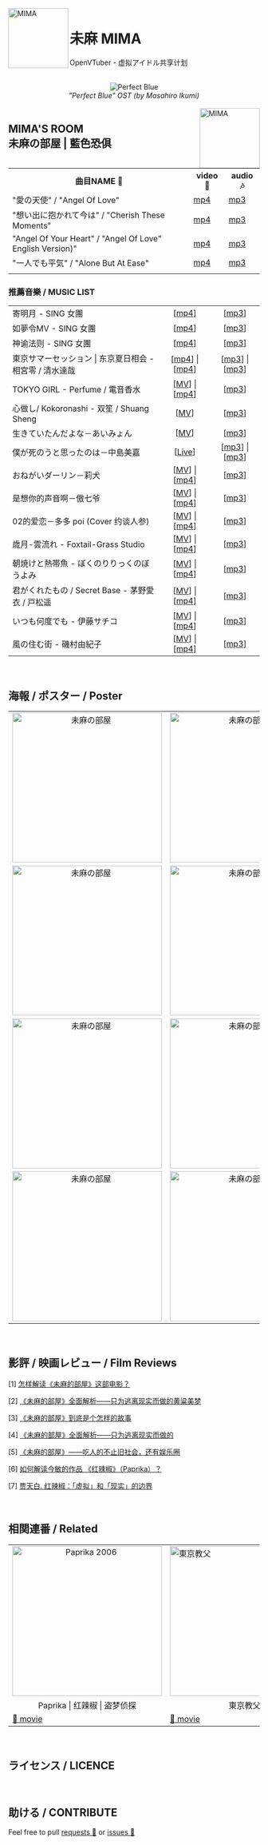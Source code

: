 <img src="https://yt3.ggpht.com/ytc/AAUvwnjVAc7xqJqG-LO1T1z82pXh5eppiu629TcdVVfP=s88-c-k-c0x00ffffff-no-rj" align="left" alt="MIMA" width="120"/>

# 未麻 MIMA

OpenVTuber - 虚拟アイドル共享计划

<br>
<div align="center">
    <img src="https://nimg.ws.126.net/?url=http%3A%2F%2Fdingyue.ws.126.net%2F2020%2F0502%2Fa0853eecp00q9pd8o00dhd200j400arg00ic00ab.png&thumbnail=650x2147483647&quality=80&type=jpg" alt="Perfect Blue ">
    <br><i>"Perfect Blue" OST (by Masahiro Ikumi)</i>
</div>
<br>

<img src="https://img2.doubanio.com/view/photo/l/public/p2024899393.webp" align="right" alt="MIMA" width="120"/>

<h2>MIMA'S ROOM<br>未麻の部屋 | 藍色恐俱</h2>

<table>
    <tr>
        <th style="text-align: center">曲目NAME 🔔</th>
        <th style="text-align: center">video 🎥</th>
        <th style="text-align: center">audio 🎶</th>
    </tr>
    <tr>
        <td>"愛の天使" / "Angel Of Love" </td>
        <td><a href="https://www.youtube.com/watch?v=p7Q0SzRQTBc">mp4</a></td>
        <td><a href="https://music.163.com/song?id=28442044&userid=96635261">mp3</a></td>
    </tr>
    <tr>
        <td>"想い出に抱かれて今は" / "Cherish These Moments"</td>
        <td><a href="https://www.youtube.com/watch?v=zXJtRmIDxjs">mp4</a></td>
        <td><a href="https://music.163.com/song?id=28442050&userid=96635261">mp3</a></td>
    </tr>
    <tr>
        <td>"Angel Of Your Heart" / "Angel Of Love" English Version)" </td>
        <td><a href="https://www.youtube.com/watch?v=eYOLCrQ8Hp8">mp4</a></td>
        <td><a href="res/audio/'Angel Of Your Heart ('Angel Of Love' English Version)' - 'Perfect Blue' OST (by Masahiro Ikumi).mp3">mp3</a></td>
    </tr>    
    <tr>
        <td>"一人でも平気" / "Alone But At Ease" </td>
        <td><a href="https://www.youtube.com/watch?v=eYOLCrQ8Hp8">mp4</a></td>
        <td><a href="https://music.163.com/song?id=28442045&userid=96635261">mp3</a></td>
    </tr>
    <tr>
        <td></td>
        <td></td>
        <td></td>
    </tr>
</table>

### 推薦音樂 / MUSIC LIST 
<table>
    <tr>
        <td>寄明月 - SING 女團</td>
        <td style="text-align: center">[<a href="https://www.youtube.com/watch?v=49d95ni5J9Y">mp4</a>]</td>
        <td style="text-align: center">[<a href="http://bd.kuwo.cn/play_detail/85455449?from=baidu">mp3</a>]</td>
    </tr>
    <tr>
        <td>如夢令MV - SING 女團</td>
        <td style="text-align: center">[<a href="https://www.youtube.com/watch?v=cYfTlpDvqMQ">mp4</a>]</td>
        <td style="text-align: center">[<a href="https://www.kugou.com/song/i6igb83.html#hash=AA1DB09EF7BFD782D6BE2F6A2762A9F1&album_id=4691375">mp3</a>]</td>
    </tr>
    <tr>
        <td>神谕法则 - SING 女團</td>
        <td style="text-align: center">[<a href="https://www.bilibili.com/video/av34510262/">mp4</a>]</td>
        <td style="text-align: center">[<a href="http://bd.kuwo.cn/play_detail/54734362">mp3</a>]</td>
    </tr>
    <tr>
        <td>東京サマーセッション | 东京夏日相会 - 相宮零 / 清水達哉</td>
        <td style="text-align: center">[<a href="https://www.bilibili.com/video/BV1Zk4y1y7ji?from=search&seid=14483713028887372940">mp4</a>] | [<a href="https://www.bilibili.com/video/BV1Fx411Y7oZ?from=search&seid=14483713028887372940">mp4</a>]</td>
        <td style="text-align: center">[<a href="http://bd.kuwo.cn/play_detail/66325620">mp3</a>] | [<a href="https://music.163.com/song?id=409031156&userid=96635261">mp3</a>]</td>
    </tr>
    <tr>
        <td>TOKYO GIRL - Perfume / 電音香水</td>
        <td style="text-align: center">[<a href="https://www.youtube.com/watch?v=vxl4gsvgEQY">MV</a>] | [<a href="https://www.youtube.com/watch?v=9pjtVUZNfWY">mp4</a>]</td>
        <td style="text-align: center">[<a href="https://music.163.com/song?id=456185555&userid=96635261">mp3</a>]</td>
    </tr>
    <tr>
        <td>心做し/ Kokoronashi - 双笙 / Shuang Sheng</td>
        <td style="text-align: center">[<a href="https://www.youtube.com/watch?v=NFVWSq_H6n0">MV</a>]</td>
        <td style="text-align: center">[<a href="http://bd.kuwo.cn/play_detail/27088269">mp3</a>]</td>
    </tr>
    <tr>
        <td>生きていたんだよな－あいみょん</td>
        <td style="text-align: center">[<a href="https://www.youtube.com/watch?v=EEMwA8KZAqg">MV</a>]　</td>
        <td style="text-align: center">[<a href="https://music.163.com/song?id=443875380&userid=96635261">mp3</a>]</td>
    </tr>
    <tr>
        <td>僕が死のうと思ったのは－中島美嘉</td>
        <td style="text-align: center">[<a href="https://www.youtube.com/watch?v=QL3T2Nzcqcs">Live</a>] </td>
        <td style="text-align: center">[<a href="https://music.163.com/song?id=26830207&userid=96635261">mp3</a>] | [<a href="https://www.youtube.com/watch?v=CB1ws_nXDXU">mp3</a>]</td>
    </tr>
    <tr>
        <td>おねがいダーリン－莉犬</td>
        <td style="text-align: center">[<a href="https://www.youtube.com/watch?v=vxl4gsvgEQY">MV</a>] | [<a href="https://www.youtube.com/watch?v=9pjtVUZNfWY">mp4</a>]</td>
        <td style="text-align: center">[<a href="https://music.163.com/song?id=1323301350&userid=96635261">mp3</a>]</td>
    </tr>
    <tr>
        <td>是想你的声音啊－傲七爷</td>
        <td style="text-align: center">[<a href="">MV</a>] | [<a href="">mp4</a>]</td>
        <td style="text-align: center">[<a href="https://music.163.com/song?id=1459950258&userid=96635261">mp3</a>]</td>
    </tr>
    <tr>
        <td>02的爱恋－多多 poi (Cover 约谈人参)</td>
        <td style="text-align: center">[<a href="">MV</a>] | [<a href="">mp4</a>]</td>
        <td style="text-align: center">[<a href="https://music.163.com/song?id=1459950258&userid=96635261">mp3</a>]</td>
    </tr>
    <tr>
        <td>歳月-雲流れ - Foxtail-Grass Studio</td>
        <td style="text-align: center">[<a href="">MV</a>] | [<a href="">mp4</a>]</td>
        <td style="text-align: center">[<a href="https://music.163.com/song?id=730631&userid=96635261">mp3</a>]</td>
    </tr>
    <tr>
        <td>朝焼けと熱帯魚 - ぼくのりりっくのぼうよみ</td>
        <td style="text-align: center">[<a href="">MV</a>] | [<a href="">mp4</a>]</td>
        <td style="text-align: center">[<a href="https://music.163.com/song?id=529814551&userid=96635261">mp3</a>]</td>
    </tr>
    <tr>
        <td>君がくれたもの / Secret Base - 茅野愛衣 / 戸松遥</td>
        <td style="text-align: center">[<a href="">MV</a>] | [<a href="">mp4</a>]</td>
        <td style="text-align: center">[<a href="https://music.163.com/song?id=33911781&userid=96635261">mp3</a>]</td>
    </tr>
    <tr>
        <td>いつも何度でも - 伊藤サチコ</td>
        <td style="text-align: center">[<a href="">MV</a>] | [<a href="">mp4</a>]</td>
        <td style="text-align: center">[<a href="https://music.163.com/song?id=584155&userid=96635261">mp3</a>]</td>
    </tr>
    <tr>
        <td>風の住む街 - 磯村由紀子</td>
        <td style="text-align: center">[<a href="">MV</a>] | [<a href="">mp4</a>]</td>
        <td style="text-align: center">[<a href="https://music.163.com/song?id=586299&userid=96635261">mp3</a>]</td>
    </tr>
</table>
<br>

## 海報 / ポスター / Poster
<table>
    <tr><td style="text-align: center"><img src="https://img2.doubanio.com/view/photo/l/public/p1351050722.webp" alt="未麻の部屋" width="300"</td>
        <td style="text-align: center"><img src="https://img9.doubanio.com/view/photo/l/public/p2618180105.webp" alt="未麻の部屋" width="300"</td>
        <td><img src="https://img9.doubanio.com/view/photo/l/public/p693713454.webp" alt="未麻の部屋" width="300"></td>
    </tr>
    <tr>
        <td style="text-align: center"><img src="https://img1.doubanio.com/view/photo/l/public/p2618180088.webp" alt="未麻の部屋" width="300"</td>
        <td style="text-align: center"><img src="https://img9.doubanio.com/view/photo/l/public/p2618180064.webp" alt="未麻の部屋" width="300"</td>
        <td style="text-align: center"><img src="https://img1.doubanio.com/view/photo/l/public/p2532554698.webp" alt="未麻の部屋" width="300"</td>
    </tr>
    <tr>
        <td style="text-align: center"><img src="https://img1.doubanio.com/view/photo/l/public/p1026819798.webp" alt="未麻の部屋" width="300"</td>
        <td style="text-align: center"><img src="https://img1.doubanio.com/view/photo/l/public/p2513374019.webp" alt="未麻の部屋" width="300"</td>
        <td style="text-align: center"><img src="https://img2.doubanio.com/view/photo/l/public/p2024899393.webp" alt="未麻の部屋" width="300"</td> 
    </tr>
    <tr>
        <td style="text-align: center"><img src="https://img9.doubanio.com/view/photo/l/public/p2513374035.webp" alt="未麻の部屋" width="300"</td>
        <td style="text-align: center"><img src="https://img3.doubanio.com/view/photo/l/public/p610134030.webp" alt="未麻の部屋" width="300"</td>
        <td style="text-align: center"><img src="https://img9.doubanio.com/view/photo/m/public/p608839686.webp" alt="未麻の部屋" width="300"</td>
    </tr>
</table>
<br>

## 影評 / 映画レビュー / Film Reviews

[1] [怎样解读《未麻的部屋》这部电影？](https://www.zhihu.com/question/22878180)

[2] [《未麻的部屋》全面解析——只为逃离现实而做的黄粱美梦](https://movie.douban.com/review/6696098/)

[3] [《未麻的部屋》到底是个怎样的故事](https://zhuanlan.zhihu.com/p/69719008)

[4] [《未麻的部屋》全面解析——只为逃离现实而做的](https://tieba.baidu.com/p/3093447216)

[5] [《未麻的部屋》——吃人的不止旧社会，还有娱乐圈](https://zhuanlan.zhihu.com/p/36029152)

[6] [如何解读今敏的作品 《红辣椒》（Paprika）？](https://www.zhihu.com/question/29361830)

[7] [贾天白. 红辣椒：「虚拟」和「现实」的边界](http://reader.epubee.com/books/mobile/7b/7b997b3ee545c1a23b519b2fe277e58c/text00006.html)

<br>

## 相関連番 / Related
<table>
    <tr>
        <td style="text-align: center"><img src="https://encrypted-tbn2.gstatic.com/images?q=tbn:ANd9GcQGLEJXIKZGOt7uYJbfCGO22ddYt3xQkOsdsqgadsXA5agQZo04" alt="Paprika 2006" width="300"</td>
        <td><img src="https://encrypted-tbn1.gstatic.com/images?q=tbn:ANd9GcT_F9iIL7TKDnPMnNODxvceqlWIpSTJiDPfF9nBl_WzsRnz9mr3" alt="東京教父" width="300"</td>
        <td><img src="https://upload.wikimedia.org/wikipedia/zh/thumb/e/ee/Sennenyoyu.jpg/220px-Sennenyoyu.jpg" alt="千年女優" width="300"</td>
        <td style="text-align: center"><img src="https://img2.doubanio.com/view/photo/l/public/p906689323.webp" alt="大都會" width="300"</td>   
    </tr>
    <tr>
        <td style="text-align: center">Paprika | 红辣椒 | 盗梦侦探</td>
        <td style="text-align: center">東京教父</td>
        <td style="text-align: center">千年女優</td>
        <td style="text-align: center">大都會</td>
    </tr>
    <tr>
        <td><a href="https://www.bilibili.com/video/BV1Ts411q75z">🎥 movie</a></td>
        <td><a href="https://www.bilibili.com/bangumi/media/md2597">🎥 movie</a></td>
        <td><a href="https://www.bilibili.com/bangumi/play/ss5297">🎥 movie</a></td>
        <td><a href="https://www.bilibili.com/bangumi/play/ss27932">🎥 movie</a></td>
    </tr>
</table>
<br>

## ライセンス / LICENCE

<br>

## 助ける / CONTRIBUTE

Feel free to pull <a href="https://github.com/DeepVTuber/MIMA/pulls" target="_blank">requests 💬</a> or <a href="https://github.com/DeepVTuber/MIMA/issues" target="_blank">issues 💭</a>
